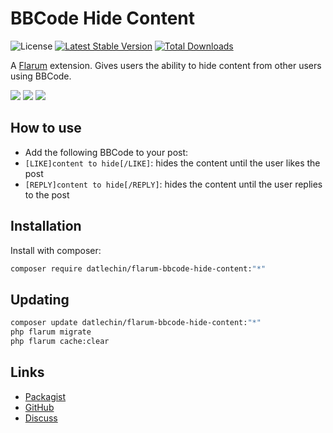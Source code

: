 # BBCode Hide Content

![License](https://img.shields.io/badge/license-MIT-blue.svg) [![Latest Stable Version](https://img.shields.io/packagist/v/datlechin/flarum-bbcode-hide-content.svg)](https://packagist.org/packages/datlechin/flarum-bbcode-hide-content) [![Total Downloads](https://img.shields.io/packagist/dt/datlechin/flarum-bbcode-hide-content.svg)](https://packagist.org/packages/datlechin/flarum-bbcode-hide-content)

A [Flarum](http://flarum.org) extension. Gives users the ability to hide content from other users using BBCode.

![](https://i.imgur.com/Oxid9nn.png)
![](https://i.imgur.com/j4OeLrQ.png)
![](https://i.imgur.com/JrcYCv1.png)

## How to use

- Add the following BBCode to your post:
- `[LIKE]content to hide[/LIKE]`: hides the content until the user likes the post
- `[REPLY]content to hide[/REPLY]`: hides the content until the user replies to the post

## Installation

Install with composer:

```sh
composer require datlechin/flarum-bbcode-hide-content:"*"
```

## Updating

```sh
composer update datlechin/flarum-bbcode-hide-content:"*"
php flarum migrate
php flarum cache:clear
```

## Links

- [Packagist](https://packagist.org/packages/datlechin/flarum-bbcode-hide-content)
- [GitHub](https://github.com/datlechin/flarum-bbcode-hide-content)
- [Discuss](https://discuss.flarum.org/d/PUT_DISCUSS_SLUG_HERE)

